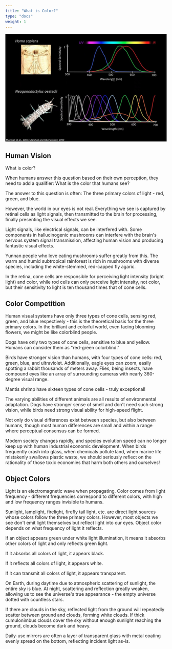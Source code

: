```yaml
---
title: "What is Color?"
type: "docs"
weight: 1
---
```


![Spectrum](light.jpg)

## Human Vision

What is color?

When humans answer this question based on their own perception, they need to add a qualifier: What is the color that humans see?

The answer to this question is often: The three primary colors of light - red, green, and blue.

However, the world in our eyes is not real. Everything we see is captured by retinal cells as light signals, then transmitted to the brain for processing, finally presenting the visual effects we see.

Light signals, like electrical signals, can be interfered with. Some components in hallucinogenic mushrooms can interfere with the brain's nervous system signal transmission, affecting human vision and producing fantastic visual effects.

Yunnan people who love eating mushrooms suffer greatly from this. The warm and humid subtropical rainforest is rich in mushrooms with diverse species, including the white-stemmed, red-capped fly agaric.

In the retina, cone cells are responsible for perceiving light intensity (bright light) and color, while rod cells can only perceive light intensity, not color, but their sensitivity to light is ten thousand times that of cone cells.

## Color Competition

Human visual systems have only three types of cone cells, sensing red, green, and blue respectively - this is the theoretical basis for the three primary colors. In the brilliant and colorful world, even facing blooming flowers, we might be like colorblind people.

Dogs have only two types of cone cells, sensitive to blue and yellow. Humans can consider them as "red-green colorblind."

Birds have stronger vision than humans, with four types of cone cells: red, green, blue, and ultraviolet. Additionally, eagle eyes can zoom, easily spotting a rabbit thousands of meters away. Flies, being insects, have compound eyes like an array of surrounding cameras with nearly 360-degree visual range.

Mantis shrimp have sixteen types of cone cells - truly exceptional!

The varying abilities of different animals are all results of environmental adaptation. Dogs have stronger sense of smell and don't need such strong vision, while birds need strong visual ability for high-speed flight.

Not only do visual differences exist between species, but also between humans, though most human differences are small and within a range where perceptual consensus can be formed.

Modern society changes rapidly, and species evolution speed can no longer keep up with human industrial economic development. When birds frequently crash into glass, when chemicals pollute land, when marine life mistakenly swallows plastic waste, we should seriously reflect on the rationality of those toxic economies that harm both others and ourselves!

## Object Colors

Light is an electromagnetic wave when propagating. Color comes from light frequency - different frequencies correspond to different colors, with high and low frequency ranges invisible to humans.

Sunlight, lamplight, firelight, firefly tail light, etc. are direct light sources whose colors follow the three primary colors. However, most objects we see don't emit light themselves but reflect light into our eyes. Object color depends on what frequency of light it reflects.

If an object appears green under white light illumination, it means it absorbs other colors of light and only reflects green light.

If it absorbs all colors of light, it appears black.

If it reflects all colors of light, it appears white.

If it can transmit all colors of light, it appears transparent.

On Earth, during daytime due to atmospheric scattering of sunlight, the entire sky is blue. At night, scattering and reflection greatly weaken, allowing us to see the universe's true appearance - the empty universe dotted with countless stars.

If there are clouds in the sky, reflected light from the ground will repeatedly scatter between ground and clouds, forming white clouds. If thick cumulonimbus clouds cover the sky without enough sunlight reaching the ground, clouds become dark and heavy.

Daily-use mirrors are often a layer of transparent glass with metal coating evenly spread on the bottom, reflecting incident light as-is.
